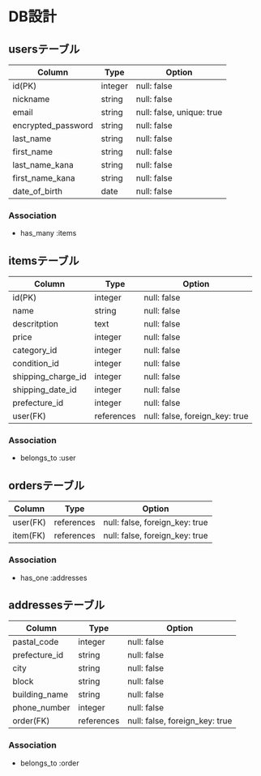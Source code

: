 # DB設計
## usersテーブル
| Column | Type | Option |
|-|-|-|
| id(PK) | integer | null: false |
| nickname | string | null: false |
| email | string | null: false, unique: true |
| encrypted_password | string | null: false |
| last_name | string | null: false |
| first_name | string | null: false |
| last_name_kana | string | null: false |
| first_name_kana | string | null: false |
| date_of_birth | date | null: false |

### Association
- has_many :items

## itemsテーブル
| Column | Type | Option |
|-|-|-|
| id(PK) | integer | null: false |
| name | string | null: false |
| descritption | text | null: false |
| price | integer | null: false |
| category_id | integer | null: false |
| condition_id | integer | null: false |
| shipping_charge_id | integer | null: false |
| shipping_date_id | integer | null: false |
| prefecture_id | integer | null: false |
| user(FK) | references | null: false, foreign_key: true |

### Association
- belongs_to :user

## ordersテーブル
| Column | Type | Option |
|-|-|-|
| user(FK) | references | null: false, foreign_key: true |
| item(FK) | references | null: false, foreign_key: true |

### Association
- has_one :addresses

## addressesテーブル
| Column | Type | Option |
|-|-|-|
| pastal_code | integer | null: false |
| prefecture_id | string | null: false |
| city | string | null: false |
| block | string | null: false |
| building_name | string | null: false |
| phone_number | integer | null: false |
| order(FK) |references | null: false, foreign_key: true |

### Association
- belongs_to :order